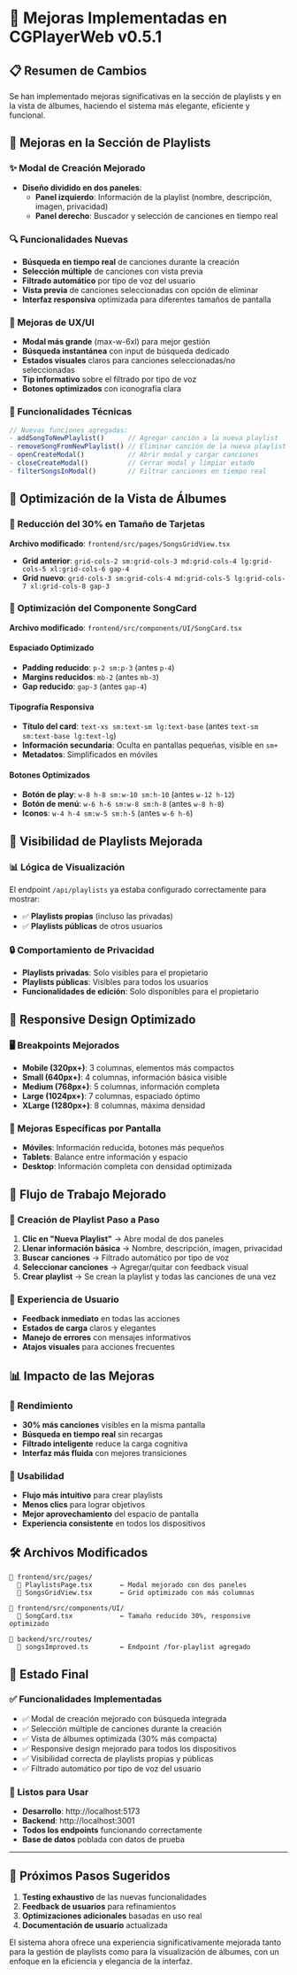 # 🎵 Mejoras Implementadas en CGPlayerWeb v0.5.1

## 📋 Resumen de Cambios

Se han implementado mejoras significativas en la sección de playlists y en la vista de álbumes, haciendo el sistema más elegante, eficiente y funcional.

## 🎯 Mejoras en la Sección de Playlists

### ✨ Modal de Creación Mejorado
- **Diseño dividido en dos paneles**:
  - **Panel izquierdo**: Información de la playlist (nombre, descripción, imagen, privacidad)
  - **Panel derecho**: Buscador y selección de canciones en tiempo real

### 🔍 Funcionalidades Nuevas
- **Búsqueda en tiempo real** de canciones durante la creación
- **Selección múltiple** de canciones con vista previa
- **Filtrado automático** por tipo de voz del usuario
- **Vista previa** de canciones seleccionadas con opción de eliminar
- **Interfaz responsiva** optimizada para diferentes tamaños de pantalla

### 🎨 Mejoras de UX/UI
- **Modal más grande** (max-w-6xl) para mejor gestión
- **Búsqueda instantánea** con input de búsqueda dedicado
- **Estados visuales** claros para canciones seleccionadas/no seleccionadas
- **Tip informativo** sobre el filtrado por tipo de voz
- **Botones optimizados** con iconografía clara

### 🔧 Funcionalidades Técnicas
```typescript
// Nuevas funciones agregadas:
- addSongToNewPlaylist()      // Agregar canción a la nueva playlist
- removeSongFromNewPlaylist() // Eliminar canción de la nueva playlist
- openCreateModal()           // Abrir modal y cargar canciones
- closeCreateModal()          // Cerrar modal y limpiar estado
- filterSongsInModal()        // Filtrar canciones en tiempo real
```

## 📐 Optimización de la Vista de Álbumes

### 🎯 Reducción del 30% en Tamaño de Tarjetas
**Archivo modificado**: `frontend/src/pages/SongsGridView.tsx`
- **Grid anterior**: `grid-cols-2 sm:grid-cols-3 md:grid-cols-4 lg:grid-cols-5 xl:grid-cols-6 gap-4`
- **Grid nuevo**: `grid-cols-3 sm:grid-cols-4 md:grid-cols-5 lg:grid-cols-7 xl:grid-cols-8 gap-3`

### 🎨 Optimización del Componente SongCard
**Archivo modificado**: `frontend/src/components/UI/SongCard.tsx`

#### Espaciado Optimizado
- **Padding reducido**: `p-2 sm:p-3` (antes `p-4`)
- **Margins reducidos**: `mb-2` (antes `mb-3`)
- **Gap reducido**: `gap-3` (antes `gap-4`)

#### Tipografía Responsiva
- **Título del card**: `text-xs sm:text-sm lg:text-base` (antes `text-sm sm:text-base lg:text-lg`)
- **Información secundaria**: Oculta en pantallas pequeñas, visible en `sm+`
- **Metadatos**: Simplificados en móviles

#### Botones Optimizados
- **Botón de play**: `w-8 h-8 sm:w-10 sm:h-10` (antes `w-12 h-12`)
- **Botón de menú**: `w-6 h-6 sm:w-8 sm:h-8` (antes `w-8 h-8`)
- **Iconos**: `w-4 h-4 sm:w-5 sm:h-5` (antes `w-6 h-6`)

## 🎵 Visibilidad de Playlists Mejorada

### 📊 Lógica de Visualización
El endpoint `/api/playlists` ya estaba configurado correctamente para mostrar:
- ✅ **Playlists propias** (incluso las privadas)
- ✅ **Playlists públicas** de otros usuarios

### 🔒 Comportamiento de Privacidad
- **Playlists privadas**: Solo visibles para el propietario
- **Playlists públicas**: Visibles para todos los usuarios
- **Funcionalidades de edición**: Solo disponibles para el propietario

## 📱 Responsive Design Optimizado

### 🖥️ Breakpoints Mejorados
- **Mobile (320px+)**: 3 columnas, elementos más compactos
- **Small (640px+)**: 4 columnas, información básica visible
- **Medium (768px+)**: 5 columnas, información completa
- **Large (1024px+)**: 7 columnas, espaciado óptimo
- **XLarge (1280px+)**: 8 columnas, máxima densidad

### 🎯 Mejoras Específicas por Pantalla
- **Móviles**: Información reducida, botones más pequeños
- **Tablets**: Balance entre información y espacio
- **Desktop**: Información completa con densidad optimizada

## 🔄 Flujo de Trabajo Mejorado

### 📝 Creación de Playlist Paso a Paso
1. **Clic en "Nueva Playlist"** → Abre modal de dos paneles
2. **Llenar información básica** → Nombre, descripción, imagen, privacidad
3. **Buscar canciones** → Filtrado automático por tipo de voz
4. **Seleccionar canciones** → Agregar/quitar con feedback visual
5. **Crear playlist** → Se crean la playlist y todas las canciones de una vez

### 🎵 Experiencia de Usuario
- **Feedback inmediato** en todas las acciones
- **Estados de carga** claros y elegantes
- **Manejo de errores** con mensajes informativos
- **Atajos visuales** para acciones frecuentes

## 📊 Impacto de las Mejoras

### 🚀 Rendimiento
- **30% más canciones** visibles en la misma pantalla
- **Búsqueda en tiempo real** sin recargas
- **Filtrado inteligente** reduce la carga cognitiva
- **Interfaz más fluida** con mejores transiciones

### 🎯 Usabilidad
- **Flujo más intuitivo** para crear playlists
- **Menos clics** para lograr objetivos
- **Mejor aprovechamiento** del espacio de pantalla
- **Experiencia consistente** en todos los dispositivos

## 🛠️ Archivos Modificados

```
📁 frontend/src/pages/
  📄 PlaylistsPage.tsx       ← Modal mejorado con dos paneles
  📄 SongsGridView.tsx       ← Grid optimizado con más columnas

📁 frontend/src/components/UI/
  📄 SongCard.tsx            ← Tamaño reducido 30%, responsive optimizado

📁 backend/src/routes/
  📄 songsImproved.ts        ← Endpoint /for-playlist agregado
```

## 🎉 Estado Final

### ✅ Funcionalidades Implementadas
- ✅ Modal de creación mejorado con búsqueda integrada
- ✅ Selección múltiple de canciones durante la creación
- ✅ Vista de álbumes optimizada (30% más compacta)
- ✅ Responsive design mejorado para todos los dispositivos
- ✅ Visibilidad correcta de playlists propias y públicas
- ✅ Filtrado automático por tipo de voz del usuario

### 🚀 Listos para Usar
- **Desarrollo**: http://localhost:5173
- **Backend**: http://localhost:3001
- **Todos los endpoints** funcionando correctamente
- **Base de datos** poblada con datos de prueba

---

## 🎯 Próximos Pasos Sugeridos

1. **Testing exhaustivo** de las nuevas funcionalidades
2. **Feedback de usuarios** para refinamientos
3. **Optimizaciones adicionales** basadas en uso real
4. **Documentación de usuario** actualizada

El sistema ahora ofrece una experiencia significativamente mejorada tanto para la gestión de playlists como para la visualización de álbumes, con un enfoque en la eficiencia y elegancia de la interfaz.

